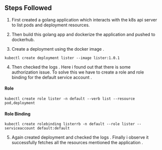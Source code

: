 ## Steps Followed

1. First created a golang application which interacts with the k8s api server to list pods and deployment resources.
2. Then build this golang app and dockerize the application and pushed to dockerhub.

3. Create a deployment using the docker image .
```
kubectl create deployment lister --image lister:1.0.1 
```

4. Then checked the logs . Here i found out that there is some authorization issue. To solve this we have to create a role and role binding for the default service account .

#### Role
```
kubectl create role lister -n default --verb list --resource pod,deployment
```

#### Role Binding

```
kubectl create rolebinding listerrb -n default --role lister --serviceaccount default:default
```

5. Again created deployment and checked the logs . Finally i observe it successfully fetches all the resources mentioned the application . 